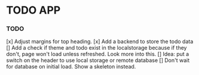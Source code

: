 # TODO APP

### TODO

[x] Adjust margins for top heading.
[x] Add a backend to store the todo data
[] Add a check if theme and todo exist in the localstorage because if they don't, page won't load unless refreshed. Look more into this.
[] Idea: put a switch on the header to use local storage or remote database
[] Don't wait for database on initial load. Show a skeleton instead.
